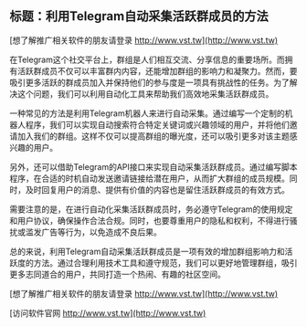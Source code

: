 ## **标题：利用Telegram自动采集活跃群成员的方法**

[想了解推广相关软件的朋友请登录 http://www.vst.tw](http://www.vst.tw)

在Telegram这个社交平台上，群组是人们相互交流、分享信息的重要场所。而拥有活跃群成员不仅可以丰富群内内容，还能增加群组的影响力和凝聚力。然而，要吸引更多活跃的群成员加入并保持他们的参与度是一项具有挑战性的任务。为了解决这个问题，我们可以利用自动化工具来帮助我们高效地采集活跃群成员。

一种常见的方法是利用Telegram机器人来进行自动采集。通过编写一个定制的机器人程序，我们可以实现自动搜索符合特定关键词或兴趣领域的用户，并将他们邀请加入我们的群组。这样不仅可以提高群组的曝光度，还可以吸引更多对该主题感兴趣的用户。

另外，还可以借助Telegram的API接口来实现自动采集活跃群成员。通过编写脚本程序，在合适的时机自动发送邀请链接给潜在用户，从而扩大群组的成员规模。同时，及时回复用户的消息、提供有价值的内容也是留住活跃群成员的有效方式。

需要注意的是，在进行自动化采集活跃群成员时，务必遵守Telegram的使用规定和用户协议，确保操作合法合规。同时，也要尊重用户的隐私和权利，不得进行骚扰或滥发广告等行为，以免造成不良后果。

总的来说，利用Telegram自动采集活跃群成员是一项有效的增加群组影响力和活跃度的方法。通过合理利用技术工具和遵守规范，我们可以更好地管理群组，吸引更多志同道合的用户，共同打造一个热闹、有趣的社区空间。

[想了解推广相关软件的朋友请登录 http://www.vst.tw](http://www.vst.tw)


[访问软件官网 http://www.vst.tw](http://www.vst.tw)

